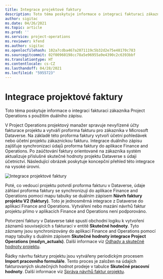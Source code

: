```yaml
---
title: Integrace projektové faktury
description: Toto téma poskytuje informace o integraci fakturaci zákazníka Project Operations s použitím duálního zápisu.
author: sigitac
ms.date: 04/26/2021
ms.topic: article
ms.prod: ''
ms.service: project-operations
ms.reviewer: kfend
ms.author: sigitac
ms.openlocfilehash: 102a7cdba467a2071119c5b32d2e75e48170c783
ms.sourcegitcommit: 02f00960198cc78a5e96955a9e4390c2c6393bbf
ms.translationtype: HT
ms.contentlocale: cs-CZ
ms.lasthandoff: 04/28/2021
ms.locfileid: "5955723"
---
```

# <a name="project-invoice-integration"></a>Integrace projektové faktury

Toto téma poskytuje informace o integraci fakturaci zákazníka Project Operations s použitím duálního zápisu.

V Project Operations projektový manažer spravuje nevyřízené účty fakturace projektu a vytváří proforma fakturu pro zákazníka v Microsoft Dataverse. Na základě této proforma faktury vytvoří účetní pohledávek nebo účetní projektu zákaznickou fakturu. Integrace duálního zápisu zajišťuje synchronizaci údajů proforma faktury do aplikace Finance and Operations. Po zaúčtování faktury orientované na zákazníka systém aktualizuje příslušné skutečné hodnoty projektu Dataverse s údaji účetnictví. Následující obrázek poskytuje koncepční přehled této integrace na vysoké úrovni.

   ![Integrace projektové faktury](./media/DW5Invoicing.png)

Poté, co vedoucí projektu potvrdí proforma fakturu v Dataverse, údaje záhlaví proforma faktury se synchronizují do aplikace Finance and Operations pomocí mapu tabulky se duálním zápisem **Návrh faktury projektu V2 (faktury)**. Toto je jednosměrná integrace z Dataverse do aplikací Finance and Operations. Vytváření nebo mazání návrhů faktur projektu přímo v aplikacích Finance and Operations není podporováno.

Potvrzení faktury v Dataverse také spustí obchodní logiku k vytvoření záznamů souvisejících s fakturací v entitě **Skutečné hodnoty**. Tyto záznamy jsou synchronizovány do aplikací Finance and Operations pomocí mapy tabulky s duálním zápisem **Skutečné hodnoty integrace Project Operations (msdyn\_actuals)**. Další informace viz [Odhady a skutečné hodnoty projektu](resource-dual-write-estimates-actuals.md). 

Řádky návrhu faktury projektu jsou vytvářeny periodickým procesem **Import pracovního formuláře**. Tento proces je založen na údajích fakturovaných skutečných hodnot prodeje v tabulce **Skutečné pracovní hodnoty**. Další informace viz [Správa návrhů faktur projektu](../invoicing/format-update-project-invoice-proposals.md#create-project-invoice-proposals). 
